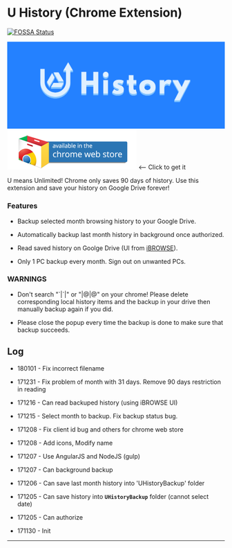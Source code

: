 # U History (Chrome Extension)

[![FOSSA Status](https://app.fossa.io/api/projects/git%2Bgithub.com%2FPike96%2FUHistory.svg?type=shield)](https://app.fossa.io/projects/git%2Bgithub.com%2FPike96%2FUHistory?ref=badge_shield)

![tile1400](https://github.com/Pike96/UHistory/raw/master/pic/tile1400.png) [![](/pic/chrome-web-store.png "U History - Chrome Web Store")][webstore] <-- Click to get it

U means Unlimited! Chrome only saves 90 days of history. Use this extension and save your history on Google Drive forever!

### Features

- Backup selected month browsing history to your Google Drive.

- Automatically backup last month history in background once authorized.

- Read saved history on Goolge Drive (UI from [iBROWSE]).

- Only 1 PC backup every month. Sign out on unwanted PCs.

### WARNINGS

- Don't search "\`|\`|" or "|@|@" on your chrome! Please delete corresponding local history items and the backup in your drive then manually backup again if you did.

- Please close the popup every time the backup is done to make sure that backup succeeds.

## Log

- 180101 - Fix incorrect filename

- 171231 - Fix problem of month with 31 days. Remove 90 days restriction in reading

- 171216 - Can read backuped history (using iBROWSE UI)

- 171215 - Select month to backup. Fix backup status bug.

- 171208 - Fix client id bug and others for chrome web store

- 171208 - Add icons, Modify name

- 171207 - Use AngularJS and NodeJS (gulp)

- 171207 - Can background backup

- 171206 - Can save last month history into 'UHistoryBackup' folder

- 171205 - Can save history into **`UHistoryBackup`** folder (cannot select date)

- 171205 - Can authorize

- 171130 - Init

--------------------------------
[webstore]:https://chrome.google.com/webstore/detail/u-history/nkokmdpokpgocgabofnpkandjgchljgf
[iBROWSE]:https://github.com/henrilouis/ibrowse
